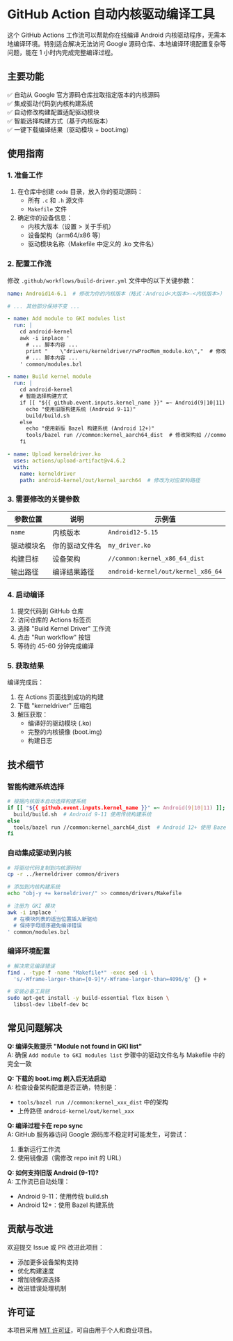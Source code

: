 # GitHub Action 自动内核驱动编译工具

这个 GitHub Actions 工作流可以帮助你在线编译 Android 内核驱动程序，无需本地编译环境。特别适合解决无法访问 Google 源码仓库、本地编译环境配置复杂等问题，能在 1 小时内完成完整编译过程。

## 主要功能

✅ 自动从 Google 官方源码仓库拉取指定版本的内核源码  
✅ 集成驱动代码到内核构建系统  
✅ 自动修改构建配置适配驱动模块  
✅ 智能选择构建方式（基于内核版本）  
✅ 一键下载编译结果（驱动模块 + boot.img）

## 使用指南

### 1. 准备工作
1. 在仓库中创建 `code` 目录，放入你的驱动源码：
   - 所有 `.c` 和 `.h` 源文件
   - `Makefile` 文件
2. 确定你的设备信息：
   - 内核大版本（设置 > 关于手机）
   - 设备架构（arm64/x86 等）
   - 驱动模块名称（Makefile 中定义的 .ko 文件名）

### 2. 配置工作流
修改 `.github/workflows/build-driver.yml` 文件中的以下关键参数：

```yaml
name: Android14-6.1  # 修改为你的内核版本（格式：Android<大版本>-<内核版本>）

# ... 其他部分保持不变 ...

- name: Add module to GKI modules list
  run: |
    cd android-kernel
    awk -i inplace '
      # ... 脚本内容 ...
      print "    \"drivers/kerneldriver/rwProcMem_module.ko\","  # 修改为你的驱动模块名
      # ... 脚本内容 ...
    ' common/modules.bzl

- name: Build kernel module
  run: |
    cd android-kernel
    # 智能选择构建方式
    if [[ "${{ github.event.inputs.kernel_name }}" =~ Android(9|10|11) ]]; then
      echo "使用旧版构建系统 (Android 9-11)"
      build/build.sh
    else
      echo "使用新版 Bazel 构建系统 (Android 12+)"
      tools/bazel run //common:kernel_aarch64_dist  # 修改架构如 //common:kernel_x86_64_dist
    fi

- name: Upload kerneldriver.ko
  uses: actions/upload-artifact@v4.6.2
  with:
    name: kerneldriver
    path: android-kernel/out/kernel_aarch64  # 修改为对应架构路径
```

### 3. 需要修改的关键参数

| 参数位置 | 说明 | 示例值 |
|----------|------|--------|
| `name` | 内核版本 | `Android12-5.15` |
| 驱动模块名 | 你的驱动文件名 | `my_driver.ko` |
| 构建目标 | 设备架构 | `//common:kernel_x86_64_dist` |
| 输出路径 | 编译结果路径 | `android-kernel/out/kernel_x86_64` |

### 4. 启动编译
1. 提交代码到 GitHub 仓库
2. 访问仓库的 Actions 标签页
3. 选择 "Build Kernel Driver" 工作流
4. 点击 "Run workflow" 按钮
5. 等待约 45-60 分钟完成编译

### 5. 获取结果
编译完成后：
1. 在 Actions 页面找到成功的构建
2. 下载 "kerneldriver" 压缩包
3. 解压获取：
   - 编译好的驱动模块 (.ko)
   - 完整的内核镜像 (boot.img)
   - 构建日志

## 技术细节

### 智能构建系统选择
```bash
# 根据内核版本自动选择构建系统
if [[ "${{ github.event.inputs.kernel_name }}" =~ Android(9|10|11) ]]; then
  build/build.sh  # Android 9-11 使用传统构建系统
else
  tools/bazel run //common:kernel_aarch64_dist  # Android 12+ 使用 Bazel
fi
```

### 自动集成驱动到内核
```bash
# 将驱动代码复制到内核源码树
cp -r ../kerneldriver common/drivers

# 添加到内核构建系统
echo "obj-y += kerneldriver/" >> common/drivers/Makefile

# 注册为 GKI 模块
awk -i inplace '
  # 在模块列表的适当位置插入新驱动
  # 保持字母顺序避免编译错误
' common/modules.bzl
```

### 编译环境配置
```bash
# 解决常见编译错误
find . -type f -name "Makefile*" -exec sed -i \
  's/-Wframe-larger-than=[0-9]*/-Wframe-larger-than=4096/g' {} +

# 安装必备工具链
sudo apt-get install -y build-essential flex bison \
  libssl-dev libelf-dev bc
```

## 常见问题解决

**Q: 编译失败提示 "Module not found in GKI list"**  
A: 确保 `Add module to GKI modules list` 步骤中的驱动文件名与 Makefile 中的完全一致

**Q: 下载的 boot.img 刷入后无法启动**  
A: 检查设备架构配置是否正确，特别是：
- `tools/bazel run //common:kernel_xxx_dist` 中的架构
- 上传路径 `android-kernel/out/kernel_xxx`

**Q: 编译过程卡在 repo sync**  
A: GitHub 服务器访问 Google 源码库不稳定时可能发生，可尝试：
1. 重新运行工作流
2. 使用镜像源（需修改 repo init 的 URL）

**Q: 如何支持旧版 Android (9-11)?**  
A: 工作流已自动处理：
- Android 9-11：使用传统 build.sh
- Android 12+：使用 Bazel 构建系统

## 贡献与改进

欢迎提交 Issue 或 PR 改进此项目：
- 添加更多设备架构支持
- 优化构建速度
- 增加镜像源选择
- 改进错误处理机制

## 许可证

本项目采用 [MIT 许可证](LICENSE)，可自由用于个人和商业项目。
